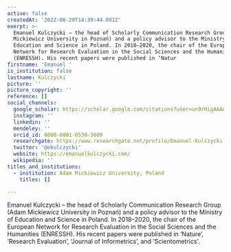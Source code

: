 ```yaml
---
active: false
createdAt: '2022-06-29T14:39:44.091Z'
exerpt: >-
  Emanuel Kulczycki – the head of Scholarly Communication Research Group (Adam
  Mickiewicz University in Poznań) and a policy advisor to the Ministry of
  Education and Science in Poland. In 2018–2020, the chair of the European
  Network for Research Evaluation in the Social Sciences and the Humanities
  (ENRESSH). His recent papers were published in ‘Natur
firstname: 'Emanuel '
is_institution: false
lastname: Kulczycki
picture: ''
picture_copyright: ''
reference: []
social_channels:
  google_scholar: https://scholar.google.com/citations?user=un9rHigAAAAJ&hl=fr
  instagram: ''
  linkedin: ''
  mendeley: ''
  orcid_id: 0000-0001-6530-3609
  researchgate: https://www.researchgate.net/profile/Emanuel-Kulczycki
  twitter: '@ekulczycki'
  website: https://emanuelkulczycki.com/
  wikipedia: ''
titles_and_institutions:
  - institution: Adam Mickiewicz University, Poland
    titles: []

---
```

Emanuel Kulczycki – the head of Scholarly Communication Research Group (Adam Mickiewicz University in Poznań) and a policy advisor to the Ministry of Education and Science in Poland. In 2018–2020, the chair of the European Network for Research Evaluation in the Social Sciences and the Humanities (ENRESSH). His recent papers were published in ‘Nature’, ‘Research Evaluation’, ‘Journal of Informetrics’, and ‘Scientometrics’.